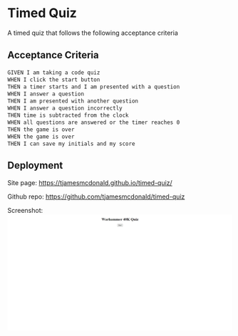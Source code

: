 # Timed Quiz
A timed quiz that follows the following acceptance criteria

## Acceptance Criteria

```
GIVEN I am taking a code quiz
WHEN I click the start button
THEN a timer starts and I am presented with a question
WHEN I answer a question
THEN I am presented with another question
WHEN I answer a question incorrectly
THEN time is subtracted from the clock
WHEN all questions are answered or the timer reaches 0
THEN the game is over
WHEN the game is over
THEN I can save my initials and my score
```
## Deployment

Site page: https://tjamesmcdonald.github.io/timed-quiz/

Github repo: https://github.com/tjamesmcdonald/timed-quiz

Screenshot: ![Screenshot](<assets/images/Screenshot 2023-11-30 135527.png>)